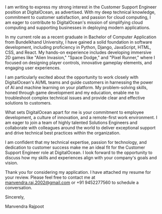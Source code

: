 I am writing to express my strong interest in the Customer Support Engineer position at DigitalOcean, as advertised. With my deep technical knowledge, commitment to customer satisfaction, and passion for cloud computing, I am eager to contribute to DigitalOcean's mission of simplifying cloud computing and supporting businesses in deploying modern applications.

In my current role as a recent graduate in Bachelor of Computer Application from Bundelkhand University, I have gained a solid foundation in software development, including proficiency in Python, Django, JavaScript, HTML, CSS, and React. My hands-on experience includes developing immersive 2D games like "Alien Invasion," "Space Dodge," and "Pixel Runner," where I focused on designing player controls, innovative gameplay elements, and engaging user experiences.

I am particularly excited about the opportunity to work closely with DigitalOcean's AI/ML teams and guide customers in harnessing the power of AI and machine learning on your platform. My problem-solving skills, honed through game development and my education, enable me to troubleshoot complex technical issues and provide clear and effective solutions to customers.

What sets DigitalOcean apart for me is your commitment to employee development, a culture of innovation, and a remote-first work environment. I am eager to join a team of highly talented Solutions Engineers and collaborate with colleagues around the world to deliver exceptional support and drive technical best practices within the organization.

I am confident that my technical expertise, passion for technology, and dedication to customer success make me an ideal fit for the Customer Support Engineer role at DigitalOcean. I look forward to the opportunity to discuss how my skills and experiences align with your company's goals and vision.

Thank you for considering my application. I have attached my resume for your review. Please feel free to contact me at manvendra.raj.2002@gmail.com or +91 9452277560 to schedule a conversation.

Sincerely,

Manvendra Rajpoot
